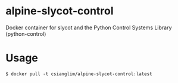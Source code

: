 # alpine-slycot-control
Docker container for slycot and the Python Control Systems Library (python-control)

# Usage
`$ docker pull -t csianglim/alpine-slycot-control:latest`
